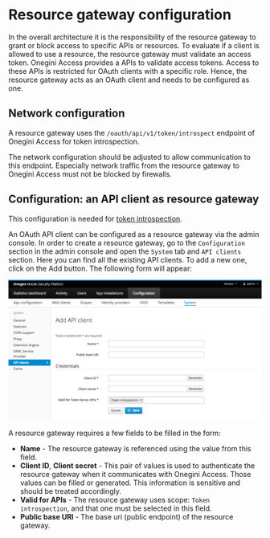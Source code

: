 # Resource gateway configuration

In the overall architecture it is the responsibility of the resource gateway to grant or block access to specific APIs or resources. To evaluate if a client is 
allowed to use a resource, the resource gateway must validate an access token. Onegini Access provides a APIs to validate access tokens. 
Access to these APIs is restricted for OAuth clients with a specific role. Hence, the resource gateway acts as an OAuth client and needs to be configured as 
one.

## Network configuration

A resource gateway uses the `/oauth/api/v1/token/introspect` endpoint of Onegini Access for token introspection.
 
The network configuration should be adjusted to allow communication to this endpoint. Especially network traffic from the resource gateway to Onegini Access 
must not be blocked by firewalls.

## Configuration: an API client as resource gateway 

This configuration is needed for [token introspection](../../../api-reference/token-introspection.md).

An OAuth API client can be configured as a resource gateway via the admin console. In order to create a resource gateway, go to the `Configuration` section 
in the admin console and open the `System` tab and `API clients` section. Here you can find all the existing API clients. To add a new one, click on the Add 
button. The following form will appear:

![Resource gateway configuration](img/resource-gateway-api-client.png)

A resource gateway requires a few fields to be filled in the form:

 * **Name** - The resource gateway is referenced using the value from this field.
 * **Client ID**, **Client secret** - This pair of values is used to authenticate the resource gateway when it communicates with Onegini Access. Those values 
 can be filled or generated. This information is sensitive and should be treated accordingly.
 * **Valid for APIs** - The resource gateway uses scope: `Token introspection`, and that one must be selected in this field.
 * **Public base URI** - The base uri (public endpoint) of the resource gateway.
